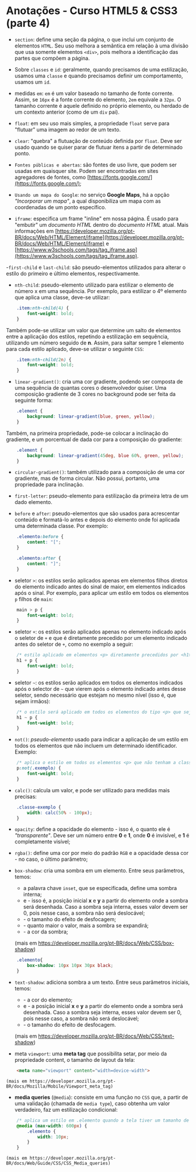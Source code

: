 # Anotações - Curso HTML5 & CSS3 (parte 4)

- `section`: define uma seção da página, o que inclui um conjunto de elementos `HTML`. Seu uso melhora a semântica em relação à uma divisão que usa somente elementos `<div>`, pois melhora a identificação das partes que compõem a página.

- Sobre `classes` e `id`: geralmente, quando precisamos de uma estilização, usamos uma `classe` e quando precisamos definir um comportamento, usamos um `id`.

- medidas `em`: `em` é um valor baseado no tamanho de fonte corrente. Assim, se `16px` é a fonte corrente do elemento, `2em` equivale a `32px`. O tamanho corrente é aquele definido no próprio elemento, ou herdado de um contexto anterior (como de um `div` pai).

- `float`: em seu uso mais simples, a propriedade `float` serve para "flutuar" uma imagem ao redor de um texto.

- `clear`: "quebra" a flutuação de conteúdo definida por `float`. Deve ser usado quando se quiser parar de flutuar itens a partir de determinado ponto.

- `Fontes públicas e abertas`: são fontes de uso livre, que podem ser usadas em quaisquer site. Podem ser encontradas em sites agregadores de fontes, como [https://fonts.google.com/](https://fonts.google.com/);

- `Usando um mapa do Google`: no serviço **Google Maps**, há a opção *"Incorporar um mapa"*, a qual disponibiliza um mapa com as coordenadas de um ponto específico.

- `iframe`: especifica um frame "inline" em nossa página. É usado para "embutir" um *documento HTML* dentro do *documento HTML* atual. Mais informações em [https://developer.mozilla.org/pt-BR/docs/Web/HTML/Element/iframe](https://developer.mozilla.org/pt-BR/docs/Web/HTML/Element/iframe) e [https://www.w3schools.com/tags/tag_iframe.asp](https://www.w3schools.com/tags/tag_iframe.asp).

-`first-child` e `last-child`: são pseudo-elementos utilizados para alterar o estilo do primeiro e último elementos, respectivamente.

- `nth-child`: pseudo-elemento utilizado para estilizar o elemento de número x em uma sequência. Por exemplo, para estilizar o 4º elemento que aplica uma classe, deve-se utilizar: 

```css
    .item:nth-child(4) {
        font-weight: bold;
    }
```

Também pode-se utilizar um valor que determine um salto de elementos entre a aplicação dos estilos, repetindo a estilização em sequência, utilizando um número seguido de **n**. Assim, para saltar sempre 1 elemento para cada estilo aplicado, deve-se utilizar o seguinte `CSS`:

```css
    .item:nth-child(2n) {
        font-weight: bold;
    }
```

- `linear-gradient()`: cria uma cor gradiente, podendo ser composta de uma sequência de quantas cores o desenvolvedor quiser. Uma composição gradiente de 3 cores no background pode ser feita da seguinte forma:

```css
    .element {
        background: linear-gradient(blue, green, yellow);
    }
```

Também, na primeira propriedade, pode-se colocar a inclinação do gradiente, e um porcentual de dada cor para a composição do gradiente:

```css
    .element {
        background: linear-gradient(45deg, blue 60%, green, yellow);
    }
```

- `circular-gradient()`: também utilizado para a composição de uma cor gradiente, mas de forma circular. Não possui, portanto, uma propriedade para inclinação.

- `first-letter`: pseudo-elemento para estilização da primeira letra de um dado elemento.

- `before` e `after`: pseudo-elementos que são usados para acrescentar conteúdo e formatá-lo antes e depois do elemento onde foi aplicada uma determinada classe. Por exemplo:

```css
    .elemento:before {
        content: "[";
    }

    .elemento:after {
        content: "]";	
    }
```

- seletor `>`: os estilos serão aplicados apenas em elementos filhos diretos do elemento indicado antes do sinal de maior, em elementos indicados após o sinal. Por exemplo, para aplicar um estilo em todos os elementos `p` filhos de `main`:

```css
    main > p {
        font-weight: bold;
    }
```

- seletor `+`: os estilos serão aplicados apenas no elemento indicado após o seletor de `+` e que é diretamente precedido por um elemento indicado antes do seletor de `+`, como no exemplo a seguir:

```css
    /* estilo aplicado em elementos <p> diretamente precedidos por <h1> */
    h1 + p {
        font-weight: bold;
    }
```

- seletor `~`: os estilos serão aplicados em todos os elementos indicados após o selector de `~` que vierem após o elemento indicado antes desse seletor, sendo necessário que estejam no mesmo nível (isso é, que sejam irmãos):

```css
    /* o estilo será aplicado em todos os elementos do tipo <p> que sejam precedidos de um elemento <h1> */
    h1 ~ p {
        font-weight: bold;
    }
```

- `not()`: *pseudo-elemento* usado para indicar a aplicação de um estilo em todos os elementos que não incluem um determinado identificador. Exemplo:

```css
    /* aplica o estilo em todos os elementos <p> que não tenham a classe .exemplo */
    p:not(.exemplo) {
        font-weight: bold;
    }
```
- `calc()`: calcula um valor, e pode ser utilizado para medidas mais precisas:

```css
    .classe-exemplo {
        width: calc(50% - 100px);
    }
```

- `opacity`: define a opacidade do elemento - isso é, o quanto ele é *"transparente"*. Deve ser um número entre **0** e **1**, onde **0** é invisível, e **1** é completamente visível;

- `rgba()`: define uma cor por meio do padrão `RGB` e a opacidade dessa cor - no caso, o último parâmetro;

- `box-shadow`: cria uma sombra em um elemento. Entre seus parâmetros, temos:
    - a palavra chave `inset`, que se especificada, define uma sombra interna;
    - <offset-x> e <offset-y> - isso é, a posição inicial **x** e **y** a partir do elemento onde a sombra será desenhada. Caso a sombra seja interna, esses valor devem ser 0, pois nesse caso, a sombra não será deslocável; 
    - <blur-radius> - o tamanho do efeito de desfocagem;
    - <spread-radius> - quanto maior o valor, mais a sombra se expandirá;
    - <color> - a cor da sombra;

    (mais em https://developer.mozilla.org/pt-BR/docs/Web/CSS/box-shadow)

```css
    .elemento{
    	box-shadow: 10px 10px 30px black;
    }
```

- `text-shadow`: adiciona sombra a um texto. Entre seus parâmetros iniciais, temos:
    - <cor> - a cor do elemento;
    - <offset-x> e <offset-y> - a posição inicial **x** e **y** a partir do elemento onde a sombra será desenhada. Caso a sombra seja interna, esses valor devem ser 0, pois nesse caso, a sombra não será deslocável;
    - <blur-radius> - o tamanho do efeito de desfocagem.

    (mais em https://developer.mozilla.org/pt-BR/docs/Web/CSS/text-shadow)

- meta `viewport`: uma **meta tag** que possibilita setar, por meio da propriedade content, o tamanho de layout da tela:

```html
	<meta name="viewport" content="width=device-width">
```

    (mais em https://developer.mozilla.org/pt-BR/docs/Mozilla/Mobile/Viewport_meta_tag)

- **media queries** (`@media`): consiste em uma função no `CSS` que, a partir de uma validação (chamada de `media type`), caso obtenha um valor verdadeiro, faz um estilização condicional:

```css
    /* aplica um estilo em .elemento quando a tela tiver um tamanho de até 600px */
    @media (max-width: 600px) {
        .elemento {
            width: 10px;
        }
    } 

```

    (mais em https://developer.mozilla.org/pt-BR/docs/Web/Guide/CSS/CSS_Media_queries)

